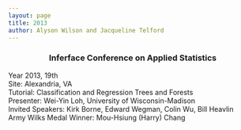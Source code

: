 ```yaml
---
layout: page
title: 2013
author: Alyson Wilson and Jacqueline Telford
---
```

<div align="center"><h3>Inferface Conference on Applied Statistics</h3></div>

<p>Year 2013, 19th<br>
Site: Alexandria, VA<br>
Tutorial: Classification and Regression Trees and Forests<br>
Presenter: Wei-Yin Loh, University of Wisconsin-Madison<br>
Invited Speakers: Kirk Borne, Edward Wegman, Colin Wu, Bill Heavlin<br>
Army Wilks Medal Winner: Mou-Hsiung (Harry) Chang</p>


